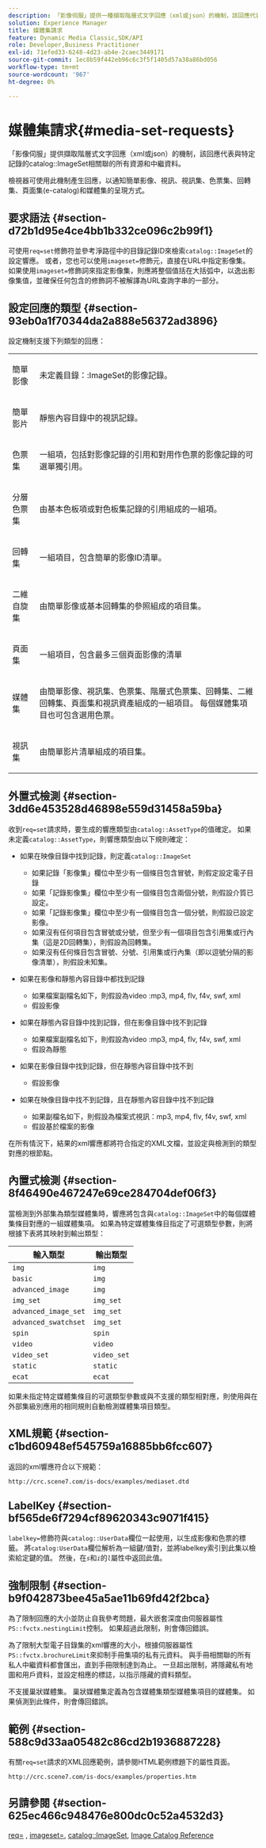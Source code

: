 ```yaml
---
description: 「影像伺服」提供一種擷取階層式文字回應（xml或json）的機制，該回應代表與特定記錄的目錄ImageSet相關聯的所有資源和中繼資料。
solution: Experience Manager
title: 媒體集請求
feature: Dynamic Media Classic,SDK/API
role: Developer,Business Practitioner
exl-id: 71efed33-6248-4d23-ab4e-2caec3449171
source-git-commit: 1ec8b59f442eb96c6c3f5f1405d57a38a86bd056
workflow-type: tm+mt
source-wordcount: '967'
ht-degree: 0%

---
```


# 媒體集請求{#media-set-requests}

「影像伺服」提供擷取階層式文字回應（xml或json）的機制，該回應代表與特定記錄的catalog::ImageSet相關聯的所有資源和中繼資料。

檢視器可使用此機制產生回應，以通知簡單影像、視訊、視訊集、色票集、回轉集、頁面集(e-catalog)和媒體集的呈現方式。

## 要求語法 {#section-d72b1d95e4ce4bb1b332ce096c2b99f1}

可使用`req=set`修飾符並參考淨路徑中的目錄記錄ID來檢索`catalog::ImageSet`的設定響應。 或者，您也可以使用`imageset=`修飾元，直接在URL中指定影像集。 如果使用`imageset=`修飾詞來指定影像集，則應將整個值括在大括弧中，以逸出影像集值，並確保任何包含的修飾詞不被解譯為URL查詢字串的一部分。

## 設定回應的類型 {#section-93eb0a1f70344da2a888e56372ad3896}

設定機制支援下列類型的回應：

<table id="simpletable_3718A93699F64805A41BC8A24D7962D2"> 
 <tr class="strow"> 
  <td class="stentry"> <p>簡單影像 </p></td> 
  <td class="stentry"> <p>未定義<span class="codeph">目錄：:ImageSet</span>的影像記錄。 </p></td> 
 </tr> 
 <tr class="strow"> 
  <td class="stentry"> <p>簡單影片 </p></td> 
  <td class="stentry"> <p>靜態內容目錄中的視訊記錄。 </p></td> 
 </tr> 
 <tr class="strow"> 
  <td class="stentry"> <p>色票集 </p></td> 
  <td class="stentry"> <p>一組項，包括對影像記錄的引用和對用作色票的影像記錄的可選單獨引用。 </p></td> 
 </tr> 
 <tr class="strow"> 
  <td class="stentry"> <p>分層色票集 </p></td> 
  <td class="stentry"> <p>由基本色板項或對色板集記錄的引用組成的一組項。 </p></td> 
 </tr> 
 <tr class="strow"> 
  <td class="stentry"> <p>回轉集 </p></td> 
  <td class="stentry"> <p>一組項目，包含簡單的影像ID清單。 </p></td> 
 </tr> 
 <tr class="strow"> 
  <td class="stentry"> <p>二維自旋集 </p></td> 
  <td class="stentry"> <p>由簡單影像或基本回轉集的參照組成的項目集。 </p></td> 
 </tr> 
 <tr class="strow"> 
  <td class="stentry"> <p>頁面集 </p></td> 
  <td class="stentry"> <p>一組項目，包含最多三個頁面影像的清單 </p></td> 
 </tr> 
 <tr class="strow"> 
  <td class="stentry"> <p>媒體集 </p></td> 
  <td class="stentry"> <p>由簡單影像、視訊集、色票集、階層式色票集、回轉集、二維回轉集、頁面集和視訊資產組成的一組項目。 每個媒體集項目也可包含選用色票。 </p></td> 
 </tr> 
 <tr class="strow"> 
  <td class="stentry"> <p>視訊集 </p></td> 
  <td class="stentry"> <p>由簡單影片清單組成的項目集。 </p></td> 
 </tr> 
</table>

## 外置式檢測 {#section-3dd6e453528d46898e559d31458a59ba}

收到`req=set`請求時，要生成的響應類型由`catalog::AssetType`的值確定。 如果未定義`catalog::AssetType`，則響應類型由以下規則確定：

* 如果在映像目錄中找到記錄，則定義`catalog::ImageSet`

   * 如果記錄「影像集」欄位中至少有一個條目包含冒號，則假定設定電子目錄
   * 如果「記錄影像集」欄位中至少有一個條目包含兩個分號，則假設介質已設定。
   * 如果「記錄影像集」欄位中至少有一個條目包含一個分號，則假設已設定影像。
   * 如果沒有任何項目包含冒號或分號，但至少有一個項目包含引用集或行內集（這是2D回轉集），則假設為回轉集。
   * 如果沒有任何條目包含冒號、分號、引用集或行內集（即以逗號分隔的影像清單），則假設未知集。

* 如果在影像和靜態內容目錄中都找到記錄

   * 如果檔案副檔名如下，則假設為video :mp3, mp4, flv, f4v, swf, xml
   * 假設影像

* 如果在靜態內容目錄中找到記錄，但在影像目錄中找不到記錄

   * 如果檔案副檔名如下，則假設為video :mp3, mp4, flv, f4v, swf, xml
   * 假設為靜態

* 如果在影像目錄中找到記錄，但在靜態內容目錄中找不到

   * 假設影像

* 如果在映像目錄中找不到記錄，且在靜態內容目錄中找不到記錄

   * 如果副檔名如下，則假設為檔案式視訊：mp3, mp4, flv, f4v, swf, xml
   * 假設基於檔案的影像

在所有情況下，結果的xml響應都將符合指定的XML文檔，並設定與檢測到的類型對應的根節點。

## 內置式檢測 {#section-8f46490e467247e69ce284704def06f3}

當檢測到外部集為類型媒體集時，響應將包含與`catalog::ImageSet`中的每個媒體集條目對應的一組媒體集項。 如果為特定媒體集條目指定了可選類型參數，則將根據下表將其映射到輸出類型：

| 輸入類型 | 輸出類型 |
|---|---|
| `img` | `img` |
| `basic` | `img` |
| `advanced_image` | `img` |
| `img_set` | `img_set` |
| `advanced_image_set` | `img_set` |
| `advanced_swatchset` | `img_set` |
| `spin` | `spin` |
| `video` | `video` |
| `video_set` | `video_set` |
| `static` | `static` |
| `ecat` | `ecat` |

如果未指定特定媒體集條目的可選類型參數或與不支援的類型相對應，則使用與在外部集級別應用的相同規則自動檢測媒體集項目類型。

## XML規範 {#section-c1bd60948ef545759a16885bb6fcc607}

返回的xml響應符合以下規範：

`http://crc.scene7.com/is-docs/examples/mediaset.dtd`

## LabelKey {#section-bf565de6f7294cf89620343c9071f415}

`labelkey=`修飾符與`catalog::UserData`欄位一起使用，以生成影像和色票的標籤。 將`catalog:UserData`欄位解析為一組鍵/值對，並將labelkey索引到此集以檢索給定鍵的值。 然後，在&#x200B;*`s`*&#x200B;和&#x200B;*`i`*&#x200B;的&#x200B;*`l`*&#x200B;屬性中返回此值。

## 強制限制 {#section-b9f042873bee45a5ae11b69fd42f2bca}

為了限制回應的大小並防止自我參考問題，最大嵌套深度由伺服器屬性`PS::fvctx.nestingLimit`控制。 如果超過此限制，則會傳回錯誤。

為了限制大型電子目錄集的xml響應的大小，根據伺服器屬性`PS::fvctx.brochureLimit`來抑制手冊集項的私有元資料。 與手冊相關聯的所有私人中繼資料都會匯出，直到手冊限制達到為止。 一旦超出限制，將隱藏私有地圖和用戶資料，並設定相應的標誌，以指示隱藏的資料類型。

不支援巢狀媒體集。 巢狀媒體集定義為包含媒體集類型媒體集項目的媒體集。 如果偵測到此條件，則會傳回錯誤。

## 範例 {#section-588c9d33aa05482c86cd2b1936887228}

有關`req=set`請求的XML回應範例，請參閱HTML範例標題下的屬性頁面。

`http://crc.scene7.com/is-docs/examples/properties.htm`

## 另請參閱 {#section-625ec466c948476e800dc0c52a4532d3}

[req=](../../../../../is-api/http-ref/image-serving-api-ref/c-http-protocol-reference/c-command-reference/r-req/r-req.md#reference-907cdb4a97034db7ad94695f25552e76) ,  [imageset=](../../../../../is-api/http-ref/image-serving-api-ref/c-http-protocol-reference/c-command-reference/r-req/r-imageset-req.md#reference-c42935490db84830b31e9e649895dee3),  [catalog::ImageSet](/help/aem-is-ir-api/is-api/image-catalog/image-serving-api-ref/c-image-catalog-reference/c-image-svg-data-reference/c-image-data-reference/r-imageset-cat.md),  [Image Catalog Reference](../../../../../is-api/image-catalog/image-serving-api-ref/c-image-catalog-reference/c-overview/c-overview.md#concept-9ce2b6a133de45f783e95cabc5810ac3)

